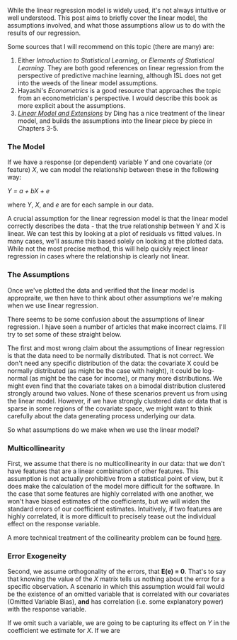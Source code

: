 

While the linear regression model is widely used, it's not always intuitive or well understood. This post aims to briefly cover the linear model, the assumptions involved, and what those assumptions allow us to do with the results of our regression.

Some sources that I will recommend on this topic (there are many) are:
1. Either _Introduction to Statistical Learning_, or _Elements of Statistical Learning_. They are both good references on linear regression from the perspective of predictive machine learning, although ISL does not get into the weeds of the linear model assumptions.
2. Hayashi's _Econometrics_ is a good resource that approaches the topic from an econometrician's perspective. I would describe this book as more explicit about the assumptions.
3. _[Linear Model and Extensions](https://arxiv.org/pdf/2401.00649.pdf)_ by Ding has a nice treatment of the linear model, and builds the assumptions into the linear piece by piece in Chapters 3-5. 

### The Model

If we have a response (or dependent) variable _Y_ and one covariate (or feature) _X_, we can model the relationship between these in the following way:

_Y = a \+ bX \+ e_

where _Y_, _X_, and _e_ are for each sample in our data.

A crucial assumption for the linear regression model is that the linear model correctly describes the data - that the true relationship between Y and X is linear. We can test this by looking at a plot of residuals vs fitted values. In many cases, we'll assume this based solely on looking at the plotted data. While not the most precise method, this will help quickly reject linear regression in cases where the relationship is clearly not linear.

### The Assumptions

Once we've plotted the data and verified that the linear model is appropraite, we then have to think about other assumptions we're making when we use linear regression.

There seems to be some confusion about the assumptions of linear regression. I hjave seen a number of articles that make incorrect claims. I'll try to set some of these straight below.

The first and most wrong claim about the assumptions of linear regression is that the data need to be normally distributed. That is not correct. We don't need any specific distribution of the data: the covariate X could be normally distributed (as might be the case with height), it could be log-normal (as might be the case for income), or many more distributions. We might even find that the covariate takes on a bimodal distribution clustered strongly around two values. None of these scenarios prevent us from using the linear model. However, if we have strongly clustered data or data that is sparse in some regions of the covariate space, we might want to think carefully about the data generating process underlying our data.

So what assumptions do we make when we use the linear model?

### Multicollinearity

First, we assume that there is no multicollinearity in our data: that we don't have features that are a linear combination of other features. This assumption is not actually prohibitive from a statistical point of view, but it does make the calculation of the model more difficult for the software. In the case that some features are highly correlated with one another, we won't have biased estimates of the coefficients, but we will widen the standard errors of our coefficient estimates. Intuitively, if two features are highly correlated, it is more difficult to precisely tease out the individual effect on the response variable.

A more technical treatment of the collinearity problem can be found [here](https://www.stat.cmu.edu/~larry/=stat401/lecture-17.pdf).

### Error Exogeneity

Second, we assume orthogonality of the errors, that __E(e) = 0__. That's to say that knowing the value of the _X_ matrix tells us nothing about the error for a specific observation. A scenario in which this assumption would fail would be the existence of an omitted variable that is correlated with our covariates (Omitted Variable Bias), __and__ has  correlation (i.e. some explanatory power) with the response variable.

If we omit such a variable, we are going to be capturing its effect on _Y_ in the coefficient we estimate for _X_. If we are